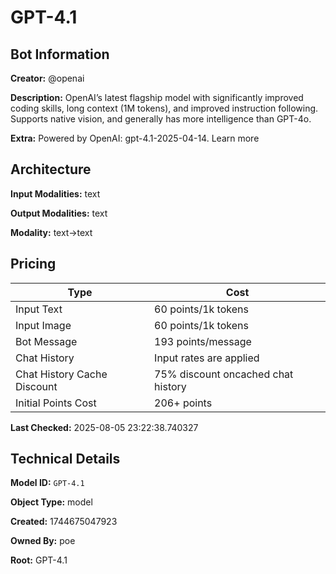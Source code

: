 # GPT-4.1

## Bot Information

**Creator:** @openai

**Description:** OpenAI’s latest flagship model with significantly improved coding skills, long context (1M tokens), and improved instruction following. Supports native vision, and generally has more intelligence than GPT-4o.

**Extra:** Powered by OpenAI: gpt-4.1-2025-04-14. Learn more


## Architecture

**Input Modalities:** text

**Output Modalities:** text

**Modality:** text->text


## Pricing

| Type | Cost |
|------|------|
| Input Text | 60 points/1k tokens |
| Input Image | 60 points/1k tokens |
| Bot Message | 193 points/message |
| Chat History | Input rates are applied |
| Chat History Cache Discount | 75% discount oncached chat history |
| Initial Points Cost | 206+ points |

**Last Checked:** 2025-08-05 23:22:38.740327


## Technical Details

**Model ID:** `GPT-4.1`

**Object Type:** model

**Created:** 1744675047923

**Owned By:** poe

**Root:** GPT-4.1
